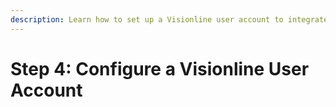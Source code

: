 ```yaml
---
description: Learn how to set up a Visionline user account to integrate with Seam.
---
```


# Step 4: Configure a Visionline User Account

